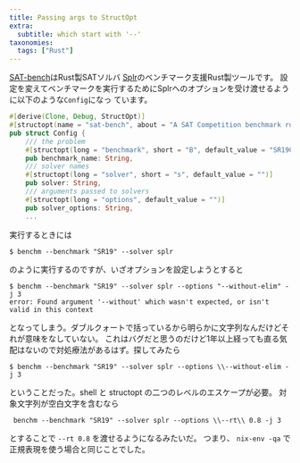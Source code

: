 ```yaml
---
title: Passing args to StructOpt
extra:
  subtitle: which start with '--'
taxonomies:
  tags: ["Rust"]
---
```


[SAT-bench](https://github.com/shnarazk/SAT-bench)はRust製SATソルバ
[Splr](https://github.com/shnarazk/splr)のベンチマーク支援Rust製ツールです。
設定を変えてベンチマークを実行するためにSplrへのオプションを受け渡せるように以下のような`Config`になっ
ています。

```rust
#[derive(Clone, Debug, StructOpt)]
#[structopt(name = "sat-bench", about = "A SAT Competition benchmark runner")]
pub struct Config {
    /// the problem
    #[structopt(long = "benchmark", short = "B", default_value = "SR19Core")]
    pub benchmark_name: String,
    /// solver names
    #[structopt(long = "solver", short = "s", default_value = "")]
    pub solver: String,
    /// arguments passed to solvers
    #[structopt(long = "options", default_value = "")]
    pub solver_options: String,
    ...
```

実行するときには

```
$ benchm --benchmark "SR19" --solver splr
```

のように実行するのですが、いざオプションを設定しようとすると

```
$ benchm --benchmark "SR19" --solver splr --options "--without-elim" -j 3
error: Found argument '--without' which wasn't expected, or isn't valid in this context
```

となってしまう。ダブルクォートで括っているから明らかに文字列なんだけどそれが意味をなしていない。
これはバグだと思うのだけど1年以上経っても直る気配はないので対処療法があるはず。探してみたら


```
$ benchm --benchmark "SR19" --solver splr --options \\--without-elim -j 3
```

ということだった。shell と structopt の二つのレベルのエスケープが必要。
対象文字列が空白文字を含むなら

```
 benchm --benchmark "SR19" --solver splr --options \\--rt\\ 0.8 -j 3
```

とすることで `--rt 0.8` を渡せるようになるみたいだ。
つまり、 `nix-env -qa` で正規表現を使う場合と同じことでした。
